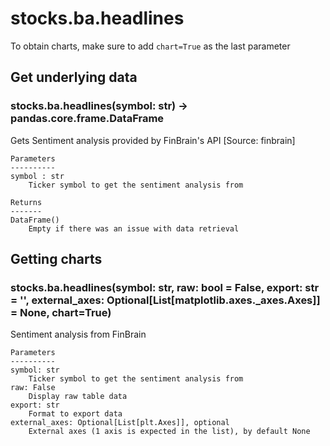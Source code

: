# stocks.ba.headlines

To obtain charts, make sure to add `chart=True` as the last parameter

## Get underlying data 
### stocks.ba.headlines(symbol: str) -> pandas.core.frame.DataFrame

Gets Sentiment analysis provided by FinBrain's API [Source: finbrain]

    Parameters
    ----------
    symbol : str
        Ticker symbol to get the sentiment analysis from

    Returns
    -------
    DataFrame()
        Empty if there was an issue with data retrieval

## Getting charts 
### stocks.ba.headlines(symbol: str, raw: bool = False, export: str = '', external_axes: Optional[List[matplotlib.axes._axes.Axes]] = None, chart=True)

Sentiment analysis from FinBrain

    Parameters
    ----------
    symbol: str
        Ticker symbol to get the sentiment analysis from
    raw: False
        Display raw table data
    export: str
        Format to export data
    external_axes: Optional[List[plt.Axes]], optional
        External axes (1 axis is expected in the list), by default None
